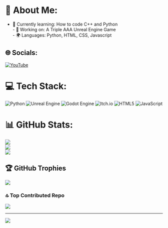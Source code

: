 # 💫 About Me:
- 🌱 Currently learning: How to code C++ and Python<br>- 🔭 Working on: A Triple AAA Unreal Engine Game<br>- 🌍 Languages: Python, HTML, CSS, Javascript<br>


## 🌐 Socials:
[![YouTube](https://img.shields.io/badge/YouTube-%23FF0000.svg?logo=YouTube&logoColor=white)](https://youtube.com/@https://www.youtube.com/@riftydev) 

# 💻 Tech Stack:
![Python](https://img.shields.io/badge/python-3670A0?style=for-the-badge&logo=python&logoColor=ffdd54) ![Unreal Engine](https://img.shields.io/badge/unrealengine-%23313131.svg?style=for-the-badge&logo=unrealengine&logoColor=white) ![Godot Engine](https://img.shields.io/badge/GODOT-%23FFFFFF.svg?style=for-the-badge&logo=godot-engine) ![Itch.io](https://img.shields.io/badge/Itch-%23FF0B34.svg?style=for-the-badge&logo=Itch.io&logoColor=white) ![HTML5](https://img.shields.io/badge/html5-%23E34F26.svg?style=for-the-badge&logo=html5&logoColor=white) ![JavaScript](https://img.shields.io/badge/javascript-%23323330.svg?style=for-the-badge&logo=javascript&logoColor=%23F7DF1E)
# 📊 GitHub Stats:
![](https://github-readme-stats.vercel.app/api?username=riftydev&theme=dark&hide_border=false&include_all_commits=false&count_private=false)<br/>
![](https://nirzak-streak-stats.vercel.app/?user=riftydev&theme=dark&hide_border=false)<br/>
![](https://github-readme-stats.vercel.app/api/top-langs/?username=riftydev&theme=dark&hide_border=false&include_all_commits=false&count_private=false&layout=compact)

## 🏆 GitHub Trophies
![](https://github-profile-trophy.vercel.app/?username=riftydev&theme=radical&no-frame=false&no-bg=true&margin-w=4)

### 🔝 Top Contributed Repo
![](https://github-contributor-stats.vercel.app/api?username=riftydev&limit=5&theme=dark&combine_all_yearly_contributions=true)

---
[![](https://visitcount.itsvg.in/api?id=riftydev&icon=0&color=1)](https://visitcount.itsvg.in)

<!-- Proudly created with GPRM ( https://gprm.itsvg.in ) -->
